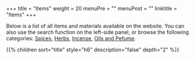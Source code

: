 +++
title = "Items"
weight = 20
menuPre = ""
menuPost = ""
linktitle = "Items"
+++

Below is a list of all items and materials available on the website. You can also use the search function on the left-side panel, or browse the following categories: [<i class='fas fa-fw fa-pepper-hot'></i> Spices](../categories/spice), [<i class='fas fa-fw fa-leaf'></i> Herbs](../categories/herb), [<i class='fas fa-fw fa-fire-alt'></i> Incense](../categories/incense), [<i class='fas fa-fw fa-vial'></i> Oils and Pefume](../categories/perfume).

{{% children sort="title" style="h6" description="false" depth="2" %}}